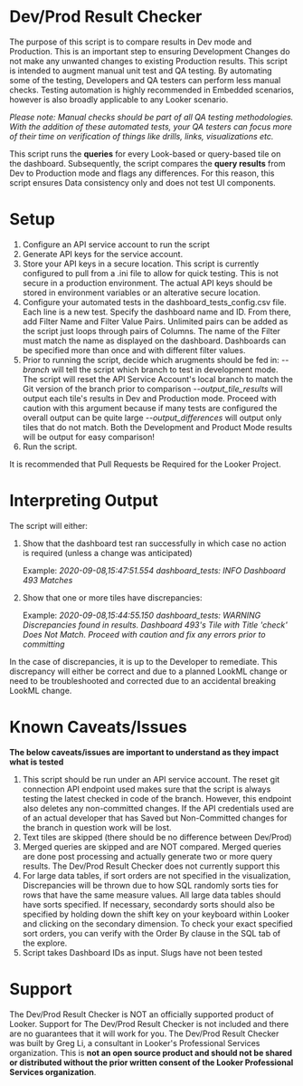 # Dev/Prod Result Checker

The purpose of this script is to compare results in Dev mode and Production. This is an important step to ensuring Development Changes do not make any unwanted changes to existing Production results. 
This script is intended to augment manual unit test and QA testing. By automating some of the testing, Developers and QA testers can perform less manual checks. Testing automation is highly recommended in Embedded scenarios, however is also broadly applicable to any Looker scenario. 

*Please note: Manual checks should be part of all QA testing methodologies. With the addition of these automated tests, your QA testers can focus more of their time on verification of things like drills, links, visualizations etc.* 

This script runs the **queries** for every Look-based or query-based tile on the dashboard. Subsequently, the script compares the **query results** from Dev to Production mode and flags any differences. For this reason, this script ensures Data consistency only and does not test UI components. 


# Setup

1. Configure an API service account to run the script
2. Generate API keys for the service account. 
3. Store your API keys in a secure location. This script is currently configured to pull from a .ini file to allow for quick testing. This is not secure in a production environment. The actual API keys should be stored in environment variables or an alterative secure location. 
4. Configure your automated tests in the dashboard_tests_config.csv file. Each line is a new test. Specify the dashboard name and ID. From there, add Filter Name and Filter Value Pairs. Unlimited pairs can be added as the script just loops through pairs of Columns. The name of the Filter must match the name as displayed on the dashboard. Dashboards can be specified more than once and with different filter values. 
5. Prior to running the script, decide which arugments should be fed in: *--branch* will tell the script which branch to test in development mode. The script will reset the API Service Account's local branch to match the Git version of the branch prior to comparison *--output_tile_results* will output each tile's results in Dev and Production mode. Proceed with caution with this argument because if many tests are configured the overall output can be quite large *--output_differences* will output only tiles that do not match. Both the Development and Product Mode results will be output for easy comparison! 
6. Run the script. 

It is recommended that Pull Requests be Required for the Looker Project. 

# Interpreting Output
The script will either:

1. Show that the dashboard test ran successfully in which case no action is required (unless a change was anticipated) 

   Example: 
    *2020-09-08,15:47:51.554 dashboard_tests: INFO     Dashboard 493 Matches*

2. Show that one or more tiles have discrepancies:

   Example: 
    *2020-09-08,15:44:55.150 dashboard_tests: WARNING  Discrepancies found in results. Dashboard 493's Tile with Title 'check' Does Not Match. Proceed with           caution and fix any errors prior to committing*

In the case of discrepancies, it is up to the Developer to remediate. This discrepancy will either be correct and due to a planned LookML change or need to be troubleshooted and corrected due to an accidental breaking LookML change. 



# Known Caveats/Issues

**The below caveats/issues are important to understand as they impact what is tested**
1. This script should be run under an API service account. The reset git connection API endpoint used makes sure that the script is always testing the latest checked in code of the branch. However, this endpoint also deletes any non-committed changes. If the API credentials used are of an actual developer that has Saved but Non-Committed changes for the branch in question work will be lost. 
2. Text tiles are skipped (there should be no difference between Dev/Prod) 
3. Merged queries are skipped and are NOT compared. Merged queries are done post processing and actually generate two or more query results. The Dev/Prod Result Checker does not currently support this 
4. For large data tables, if sort orders are not specified in the visualization, Discrepancies will be thrown due to how SQL randomly sorts ties for rows that have the same measure values. All large data tables should have sorts specified. If necessary, secondardy sorts should also be specified by holding down the shift key on your keyboard within Looker and clicking on the secondary dimension. To check your exact specified sort orders, you can verify with the Order By clause in the SQL tab of the explore. 
5. Script takes Dashboard IDs as input. Slugs have not been tested

# Support 
The Dev/Prod Result Checker is NOT an officially supported product of Looker. Support for The Dev/Prod Result Checker is not included and there are no guarantees that it will work for you. The Dev/Prod Result Checker was built by Greg Li, a consultant in Looker's Professional Services organization. This is **not an open source product and should not be shared or distributed without the prior written consent of the Looker Professional Services organization**. 

